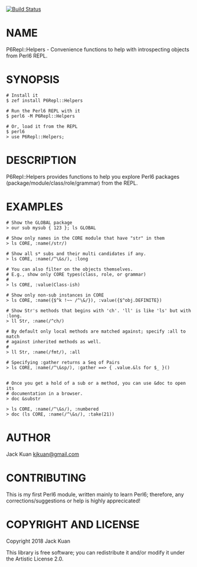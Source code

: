 [![Build Status](https://travis-ci.org/kjkuan/P6Repl-Helpers.svg?branch=master)](https://travis-ci.org/kjkuan/P6Repl-Helpers)

NAME
====

P6Repl::Helpers - Convenience functions to help with introspecting objects from Perl6 REPL.

SYNOPSIS
========

    # Install it
    $ zef install P6Repl::Helpers

    # Run the Perl6 REPL with it
    $ perl6 -M P6Repl::Helpers

    # Or, load it from the REPL
    $ perl6
    > use P6Repl::Helpers;

DESCRIPTION
===========

P6Repl::Helpers provides functions to help you explore Perl6 packages (package/module/class/role/grammar) from the REPL.

EXAMPLES
========

    # Show the GLOBAL package
    > our sub mysub { 123 }; ls GLOBAL

    # Show only names in the CORE module that have "str" in them
    > ls CORE, :name(/str/)

    # Show all s* subs and their multi candidates if any.
    > ls CORE, :name(/^\&s/), :long

    # You can also filter on the objects themselves.
    # E.g., show only CORE types(class, role, or grammar)
    #
    > ls CORE, :value(Class-ish)

    # Show only non-sub instances in CORE
    > ls CORE, :name({$^k !~~ /^\&/}), :value({$^obj.DEFINITE})

    # Show Str's methods that begins with 'ch'. 'll' is like 'ls' but with :long.
    > ll Str, :name(/^ch/)

    # By default only local methods are matched against; specify :all to match
    # against inherited methods as well.
    #
    > ll Str, :name(/fmt/), :all

    # Specifying :gather returns a Seq of Pairs
    > ls CORE, :name(/^\&sp/), :gather ==> { .value.&ls for $_ }()


    # Once you get a hold of a sub or a method, you can use &doc to open its
    # documentation in a browser.
    > doc &substr

    > ls CORE, :name(/^\&s/), :numbered
    > doc (ls CORE, :name(/^\&s/), :take(21))

AUTHOR
======

Jack Kuan <kjkuan@gmail.com>

CONTRIBUTING
============

This is my first Perl6 module, written mainly to learn Perl6; therefore, any corrections/suggestions or help is highly apprecicated!

COPYRIGHT AND LICENSE
=====================

Copyright 2018 Jack Kuan

This library is free software; you can redistribute it and/or modify it under the Artistic License 2.0.

